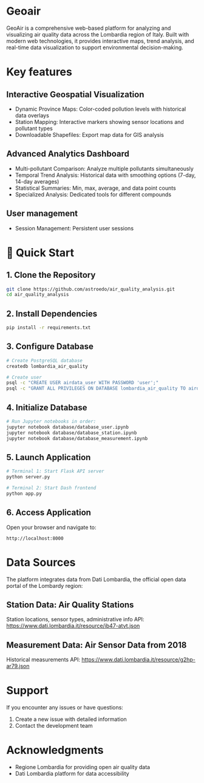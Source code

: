 # Geoair 

GeoAir is a comprehensive web-based platform for analyzing and visualizing air quality data across the Lombardia region of Italy. Built with modern web technologies, it provides interactive maps, trend analysis, and real-time data visualization to support environmental decision-making.

# Key features 
## Interactive Geospatial Visualization
* Dynamic Province Maps: Color-coded pollution levels with historical data overlays
* Station Mapping: Interactive markers showing sensor locations and pollutant types
* Downloadable Shapefiles: Export map data for GIS analysis

## Advanced Analytics Dashboard
* Multi-pollutant Comparison: Analyze multiple pollutants simultaneously
* Temporal Trend Analysis: Historical data with smoothing options (7-day, 14-day averages)
* Statistical Summaries: Min, max, average, and data point counts
* Specialized Analysis: Dedicated tools for different compounds

## User management
* Session Management: Persistent user sessions

# 🚀 Quick Start

## 1. Clone the Repository
```bash
git clone https://github.com/astroedo/air_quality_analysis.git
cd air_quality_analysis
```
## 2. Install Dependencies
```bash
pip install -r requirements.txt
```

## 3. Configure Database
```bash
# Create PostgreSQL database
createdb lombardia_air_quality

# Create user
psql -c "CREATE USER airdata_user WITH PASSWORD 'user';"
psql -c "GRANT ALL PRIVILEGES ON DATABASE lombardia_air_quality TO airdata_user;"
```

## 4. Initialize Database
```bash
# Run Jupyter notebooks in order:
jupyter notebook database/database_user.ipynb
jupyter notebook database/database_station.ipynb
jupyter notebook database/database_measurement.ipynb
```

## 5. Launch Application
```bash
# Terminal 1: Start Flask API server
python server.py

# Terminal 2: Start Dash frontend  
python app.py
```

## 6. Access Application
Open your browser and navigate to:
```
http://localhost:8000
```
# Data Sources 
The platform integrates data from Dati Lombardia, the official open data portal of the Lombardy region:

## Station Data: Air Quality Stations

Station locations, sensor types, administrative info
API: https://www.dati.lombardia.it/resource/ib47-atvt.json


## Measurement Data: Air Sensor Data from 2018

Historical measurements
API: https://www.dati.lombardia.it/resource/g2hp-ar79.json


# Support
If you encounter any issues or have questions:

1. Create a new issue with detailed information
2. Contact the development team

# Acknowledgments

* Regione Lombardia for providing open air quality data
* Dati Lombardia platform for data accessibility

